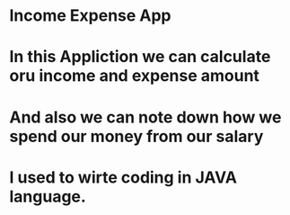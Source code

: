 # Income Expense App
# In this Appliction we can calculate oru income and expense amount
# And also we can note down how we spend our money from our salary
# I used to wirte coding in JAVA language.

